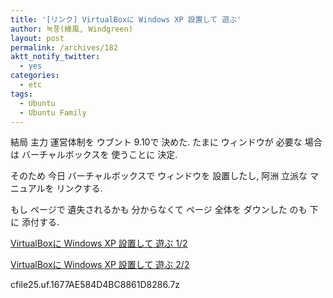 ```yaml
---
title: '[リンク] VirtualBoxに Windows XP 設置して 遊ぶ'
author: 녹풍(綠風, Windgreen)
layout: post
permalink: /archives/182
aktt_notify_twitter:
  - yes
categories:
  - etc
tags:
  - Ubuntu
  - Ubuntu Family
---
```

結局 主力 運営体制を ウブント 9.10で 決めた. たまに ウィンドウが 必要な 場合は バーチャルボックスを 使うことに 決定.

そのため 今日 バーチャルボックスで ウィンドウを 設置したし, 阿洲 立派な マニュアルを リンクする.

もし ページで 遺失されるかも 分からなくて ページ 全体を ダウンした のも 下に 添付する.

<a href="http://ubuntu.or.kr/viewtopic.php?f=9&t=2909" target="_blank">VirtualBoxに Windows XP 設置して 遊ぶ 1/2</a>

<a href="http://ubuntu.or.kr/viewtopic.php?f=9&t=2911" target="_blank">VirtualBoxに Windows XP 設置して 遊ぶ 2/2</a>

<a target="_top" href="http://dl.dropboxusercontent.com/u/15546257/blog/mytory/old-images/1/cfile25.uf.1677AE584D4BC8861D8286.7z" class="aligncenter"></a>cfile25.uf.1677AE584D4BC8861D8286.7z